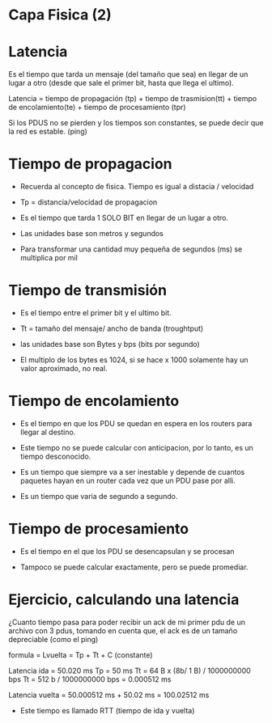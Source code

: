 # Capa Fisica (2)

# Latencia 

Es el tiempo que tarda un mensaje (del tamaño que sea) en llegar de un lugar a otro (desde que sale el primer bit, hasta que llega el ultimo).

Latencia = tiempo de propagación (tp) + tiempo de trasmision(tt) + tiempo de encolamiento(te) + tiempo de procesamiento (tpr)

Si los PDUS no se pierden y los tiempos son constantes, se puede decir que la red es estable. (ping)

# Tiempo de propagacion

- Recuerda al concepto de fisica. Tiempo es igual a distacia / velocidad

- Tp = distancia/velocidad de propagacion

- Es el tiempo que tarda 1 SOLO BIT en llegar de un lugar a otro.

- Las unidades base son metros y segundos

- Para transformar una cantidad muy pequeña de segundos (ms) se multiplica por mil

# Tiempo de transmisión

- Es el tiempo entre el primer bit y el ultimo bit. 

- Tt = tamaño del mensaje/ ancho de banda (troughtput)

- las unidades base son Bytes y bps (bits por segundo)

- El multiplo de los bytes es 1024, si se hace x 1000 solamente hay un valor aproximado, no real.

# Tiempo de encolamiento 

- Es el tiempo en que los PDU se quedan en espera en los routers para llegar al destino.

- Este tiempo no se puede calcular con anticipacion, por lo tanto, es un tiempo desconocido.

- Es un tiempo que siempre va a ser inestable y depende de cuantos paquetes hayan en un router cada vez
	que un PDU pase por alli.

- Es un tiempo que varia de segundo a segundo.

# Tiempo de procesamiento

- Es el tiempo en el que los PDU se desencapsulan y se procesan

- Tampoco se puede calcular exactamente, pero se puede promediar.

# Ejercicio, calculando una latencia

¿Cuanto tiempo pasa para poder recibir un ack de mi primer pdu de un archivo con 3 pdus, tomando en cuenta
que, el ack es de un tamaño depreciable (como el ping)

formula = Lvuelta = Tp + Tt + C (constante)

Latencia ida = 50.020 ms
Tp = 50 ms
Tt =  64 B x (8b/ 1 B) / 1000000000 bps 
Tt = 512 b / 1000000000 bps = 0.000512 ms

Latencia vuelta = 50.000512 ms + 50.02 ms  = 100.02512 ms

- Este tiempo es llamado RTT (tiempo de ida y vuelta)